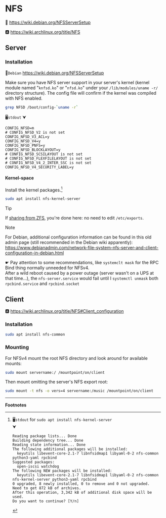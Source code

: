 # NFS

🐧 https://wiki.debian.org/NFSServerSetup

🅰️ https://wiki.archlinux.org/title/NFS






## Server




### Installation

🐧`Debian` https://wiki.debian.org/NFSServerSetup

Make sure you have NFS server support in your server's kernel (kernel module named "`knfsd.ko`" or "`nfsd.ko`" under your `/lib/modules/uname -r/` directory structure). The config file will confirm if the kernel was compiled with NFS enabled.

```sh
grep NFSD /boot/config-`uname -r`
```
🖥️`stdout`
    ⮟
```
CONFIG_NFSD=m
# CONFIG_NFSD_V2 is not set
CONFIG_NFSD_V3_ACL=y
CONFIG_NFSD_V4=y
CONFIG_NFSD_PNFS=y
CONFIG_NFSD_BLOCKLAYOUT=y
# CONFIG_NFSD_SCSILAYOUT is not set
# CONFIG_NFSD_FLEXFILELAYOUT is not set
# CONFIG_NFSD_V4_2_INTER_SSC is not set
CONFIG_NFSD_V4_SECURITY_LABEL=y
```


#### Kernel-space

Install the kernel packages.[^out1]

```sh
sudo apt install nfs-kernel-server         
```

> [!Tip]
> If [sharing from ZFS][zfs-share], you're done here: no need to edit `/etc/exports`.

> [!Note]
> For Debian, additional configuration information can be found in this old admin page (still recommended in the Debian wiki apparently): https://www.debianadmin.com/network-file-system-nfs-server-and-client-configuration-in-debian.html

☛ Pay attention to some recommendations, like `systemclt mask` for the RPC Bind thing normally unneeded for NFSv4.  
After a wild reboot caused by a power outage (server wasn't on a UPS at that time…), the `nfs-server.service` would fail until I `systemctl unmask` both `rpcbind.service` and `rpcbind.socket`



## Client

🅰️ https://wiki.archlinux.org/title/NFS#Client_configuration

### Installation

```sh
sudo apt install nfs-common
```

### Mounting

For NFSv4 mount the root NFS directory and look around for available mounts:

```sh
sudo mount servername:/ /mountpoint/on/client
```

Then mount omitting the server's NFS export root:

```sh
sudo mount -t nfs -o vers=4 servername:/music /mountpoint/on/client
```




---

**Footnotes**

[^out1]: 🖥️`stdout` for `sudo apt install nfs-kernel-server`  
    ⮟

    ```
    Reading package lists... Done
    Building dependency tree... Done
    Reading state information... Done
    The following additional packages will be installed:
      keyutils libevent-core-2.1-7 libnfsidmap1 libyaml-0-2 nfs-common python3-yaml rpcbind
    Suggested packages:
      open-iscsi watchdog
    The following NEW packages will be installed:
      keyutils libevent-core-2.1-7 libnfsidmap1 libyaml-0-2 nfs-common nfs-kernel-server python3-yaml rpcbind
    0 upgraded, 8 newly installed, 0 to remove and 0 not upgraded.
    Need to get 872 kB of archives.
    After this operation, 3,342 kB of additional disk space will be used.
    Do you want to continue? [Y/n] 
    ```




[^man]: https://manpages.debian.org/stretch/nfs-kernel-server/rpc.nfsd.8.en.html



[zfs-share]: ../../Storage/FS/ZFS/Share.md
